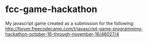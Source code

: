 # fcc-game-hackathon
My javascript game created as a submission for the following: http://forum.freecodecamp.com/t/javascript-game-programming-hackathon-october-16-through-november-16/46027/4
